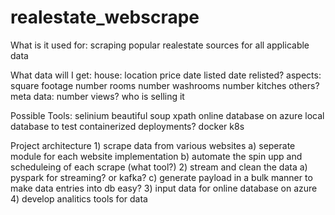 # realestate_webscrape

What is it used for:
scraping popular realestate sources for all applicable data

What data will I get:
	house: 
		location
		price
		date listed
		date relisted?
		aspects:
			square footage
			number rooms
			number washrooms
			number kitches
			others?
		meta data:
			number views?
			who is selling it

Possible Tools:
	selinium
	beautiful soup
	xpath
	online database on azure
	local database to test
	containerized deployments?
		docker
		k8s

Project architecture
	1) scrape data from various websites
		a) seperate module for each website implementation
		b) automate the spin upp and scheduleing of each scrape (what tool?)
	2) stream and clean the data
		a) pyspark for streaming? or kafka?
		c) generate payload in a bulk manner to make data entries into db easy?
	3) input data for online database on azure
	4) develop analitics tools for data

